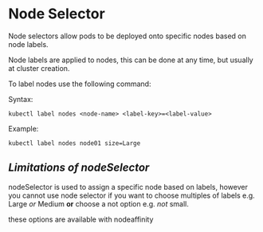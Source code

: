 # Node Selector

Node selectors allow pods to be deployed onto specific nodes based on node labels.

Node labels are applied to nodes, this can be done at any time, but usually at cluster creation.

To label nodes use the following command:

Syntax:
```
kubectl label nodes <node-name> <label-key>=<label-value>
```

Example:
```
kubectl label nodes node01 size=Large
```


## **_Limitations of nodeSelector_**

nodeSelector is used to assign a specific node based on labels, however you cannot use node selector if you want to choose multiples of labels e.g. Large _or_ Medium **or** choose a not option e.g. _not_ small.

these options are available with nodeaffinity
